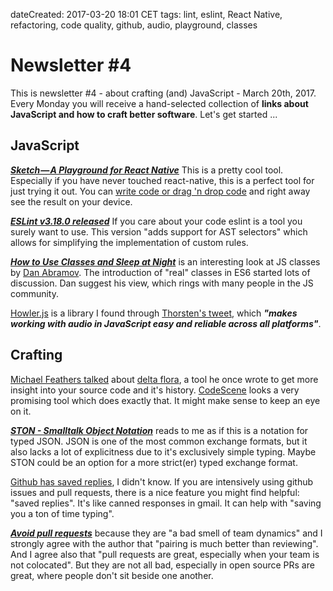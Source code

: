 dateCreated: 2017-03-20 18:01 CET
tags: lint, eslint, React Native, refactoring, code quality, github, audio, playground, classes

# Newsletter #4

This is newsletter #4 - about crafting (and) JavaScript - March 20th, 2017. Every Monday you will receive a hand-selected collection of **links about JavaScript and how to craft better software**. Let's get started ...

## JavaScript

***[Sketch — A Playground for React Native][sketch-post]*** This is a pretty cool tool. Especially if you have never touched react-native, this is a perfect tool for just trying it out. You can [write code or drag 'n drop code][sketch] and right away see the result on your device.

[sketch]: https://sketch.expo.io/
[sketch-post]: https://blog.expo.io/sketch-a-playground-for-react-native-16b2401f44a2

***[ESLint v3.18.0 released][eslint]*** If you care about your code eslint is a tool you surely want to use. This version "adds support for AST selectors" which allows for simplifying the implementation of custom rules.

[eslint]: http://eslint.org/blog/2017/03/eslint-v3.18.0-released

***[How to Use Classes and Sleep at Night][classes]*** is an interesting look at JS classes by [Dan Abramov][dan]. The introduction of "real" classes in ES6 started lots of discussion. Dan suggest his view, which rings with many people in the JS community.

[classes]: https://medium.com/@dan_abramov/how-to-use-classes-and-sleep-at-night-9af8de78ccb4
[dan]: https://twitter.com/dan_abramov

[Howler.js][howlerjs] is a library I found through [Thorsten's tweet][thorstens-tweet], which ***"makes working with audio in JavaScript easy and reliable across all platforms"***.

[howlerjs]: https://howlerjs.com/
[thorstens-tweet]: https://twitter.com/ThorstenRinne/status/842367095291695104

## Crafting

[Michael Feathers talked][mfeathers-talk] about [delta flora][delta-flora], a tool he once wrote to get more insight into your source code and it's history. [CodeScene][codescene] looks a very promising tool which does exactly that. It might make sense to keep an eye on it.

[codescene]: https://codescene.io/showcase
[mfeathers-talk]: http://www.ustream.tv/recorded/61483799
[delta-flora]: https://github.com/michaelfeathers/delta-flora

***[STON - Smalltalk Object Notation][ston]*** reads to me as if this is a notation for typed JSON. JSON is one of the most common exchange formats, but it also lacks a lot of explicitness due to it's exclusively simple typing. Maybe STON could be an option for a more strict(er) typed exchange format.

[ston]: https://github.com/svenvc/ston/blob/master/ston-paper.md

[Github has saved replies][saved-replies], I didn't know. If you are intensively using github issues and pull requests, there is a nice feature you might find helpful: "saved replies". It's like canned responses in gmail. It can help with "saving you a ton of time typing".

[saved-replies]: https://github.com/blog/2135-saved-replies

***[Avoid pull requests][pr-post]*** because they are "a bad smell of team dynamics" and I strongly agree with the author that "pairing is much better than reviewing". And I agree also that "pull requests are great, especially when your team is not colocated". But they are not all bad, especially in open source PRs are great, where people don't sit beside one another.

[pr-post]: http://vgaltes.com/teamwork/Avoid-pull-requests/
